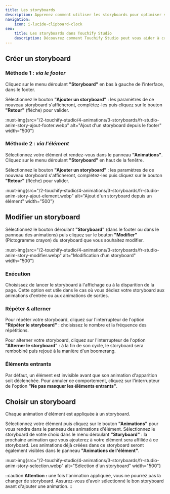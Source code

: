 ```yaml
---
title: Les storyboards
description: Apprenez comment utiliser les storyboards pour optimiser vos animations.
navigation:
    icon: i-lucide-clipboard-clock
seo:
    title: Les storyboards dans Touchify Studio
    description: Découvrez comment Touchify Studio peut vous aider à créer des animations complexes en utilisant les storyboards.
---
```


## Créer un storyboard

### Méthode 1 : *via le footer*

Cliquez sur le menu déroulant **"Storyboard"** en bas à gauche de l'interface, dans le footer.

Sélectionnez le bouton **"Ajouter un storyboard"** : les paramètres de ce nouveau storyboard s'afficheront, complétez-les puis cliquez sur le bouton **"Retour"** (flèche) pour valider.

:nuxt-img{src="/2-touchify-studio/4-animations/3-storyboards/fr-studio-anim-story-ajout-footer.webp" alt="Ajout d'un storyboard depuis le footer" width="500"}

### Méthode 2 : *via l'élément*

Sélectionnez votre élément et rendez-vous dans le panneau **"Animations"**. Cliquez sur le menu déroulant **"Storyboard"** en haut de la fenêtre.

Sélectionnez le bouton **"Ajouter un storyboard"** : les paramètres de ce nouveau storyboard s'afficheront, complétez-les puis cliquez sur le bouton **"Retour"** (flèche) pour valider.

:nuxt-img{src="/2-touchify-studio/4-animations/3-storyboards/fr-studio-anim-story-ajout-element.webp" alt="Ajout d'un storyboard depuis un élément" width="500"}

## Modifier un storyboard

Sélectionnez le bouton déroulant **"Storyboard"** (dans le footer ou dans le panneau des animations) puis cliquez sur le bouton **"Modifier"** (Pictogramme crayon) du storyboard que vous souhaitez modifier.

:nuxt-img{src="/2-touchify-studio/4-animations/3-storyboards/fr-studio-anim-story-modifier.webp" alt="Modification d'un storyboard" width="500"}

### Exécution

Choisissez de lancer le storyboard à l'affichage ou à la disparition de la page. Cette option est utile dans le cas où vous dédiez votre storyboard aux animations d'entrée ou aux animations de sorties.

### Répéter & alterner

Pour répéter votre storyboard, cliquez sur l'interrupteur de l'option **"Répéter le storyboard"** : choisissez le nombre et la fréquence des répétitions.

Pour alterner votre storyboard, cliquez sur l'interrupteur de l'option **"Alterner le storyboard"** : à la fin de son cycle, le storyboard sera rembobiné puis rejoué à la manière d'un boomerang.

### Éléments entrants

Par défaut, un élément est invisible avant que son animation d'apparition soit déclenchée.
Pour annuler ce comportement, cliquez sur l'interrupteur de l'option **"Ne pas masquer les éléments entrants"**.

## Choisir un storyboard

Chaque animation d'élément est appliquée à un storyboard.

Sélectionnez votre élément puis cliquez sur le bouton **"Animations"** pour vous rendre dans le panneau des animations d'élément.
Sélectionnez le storyboard de votre choix dans le menu déroulant **"Storyboard"** : la prochaine animation que vous ajouterez à votre élément sera affiliée à ce storyboard.
Les animations déjà créées dans ce storyboard seront également visibles dans le panneau **"Animations de l'élément"**.

:nuxt-img{src="/2-touchify-studio/4-animations/3-storyboards/fr-studio-anim-story-selection.webp" alt="Sélection d'un storyboard" width="500"}

::caution
**Attention :** une fois l'animation appliquée, vous ne pourrez pas la changer de storyboard. Assurez-vous d'avoir sélectionné le bon storyboard avant d'ajouter une animation.
::
